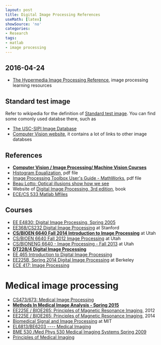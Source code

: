 ```yaml
---
layout: post
title: Digital Image Processing References
useMath: [latex]
showSource: 'no'
categories:
- Research
tags:
- matlab
- image processing
---
```


## 2016-04-24
 - [The Hypermedia Image Processing Reference][27], image processing learning resources

## Standard test image
 Refer to wikipedia for the definition of [Standard test image][24]. You can find some comonly used databse there,
such as
  - [The USC-SIPI Image Database][25]
  - [Computer Vision website][26], it contains a lot of links to other image databses

## References
 - [**Computer Vision / Image Processing/ Machine Vision Courses**][13]
 - [Histogram Equalization][1], pdf file
 - [Image Processing Toolbox User's Guide - MathWorks][2], pdf file
 - [Beau Lotto: Optical illusions show how we see][8]
 - Website of [Digital Image Processing, 3rd edition][9], book
 - [ECE/CS 533 Matlab Mfiles][10]


## Courses
 - [EE E4830: Digital Image Processing, Spring 2005][14]
 - [EE368/CS232 Digital Image Processing][3] at Stanford
 - [**CS/BIOEN 6640 Fall 2014 Introduction to Image Processing**][6] at Utah
 - [CS/BIOEN 6640 Fall 2012 Image Processing][4] at Utah
 - [CS/BIONENG 6640 - Image Processing - Fall 2013][5] at Utah
 - [**DT228/4 Digital Image Processing**][7]
 - [EE 465 Introduction to Digital Image Processing][11]
 - [EE225B, Spring 2014 Digital Image Processing][12] at Berkeley
 - [ECE 417: Image Processing][15]

# Medical image processing
 - [CS473/673: Medical Image Processing][16]
 - [**Methods In Medical Image Analysis - Spring 2015**][17]
 - [EE225E / BIOE265: Principles of Magnetic Resonance Imaging][18], 2012
 - [EE225E / BIOE265: Principles of Magnetic Resonance Imaging][19], 2014
 - [Biomedical Signal and Image Processing][20] at MIT
 - [EL6813/BE6203 ---- Medical Imaging][21]
 - [BME 530 /Med Phys 530 Medical Imaging Systems Spring 2009][22]
 - [Principles of Medical Imaging][23]









[27]: http://homepages.inf.ed.ac.uk/rbf/HIPR2/

[26]: http://www.cs.cmu.edu/afs/cs/project/cil/ftp/html/v-images.html
[25]: http://sipi.usc.edu/database/
[24]: https://en.wikipedia.org/wiki/Standard_test_image

[23]: http://ocw.mit.edu/courses/nuclear-engineering/22-058-principles-of-medical-imaging-fall-2002/index.htm
[22]: http://www.medphysics.wisc.edu/~block/bme_530_lectures.html
[21]: http://eeweb.poly.edu/~yao/EL5823/
[20]: http://ocw.mit.edu/courses/health-sciences-and-technology/hst-582j-biomedical-signal-and-image-processing-spring-2007/index.htm
[19]: http://inst.eecs.berkeley.edu/~ee225e/sp14/
[18]: http://inst.eecs.berkeley.edu/~ee225e/sp12/
[17]: http://www.cs.cmu.edu/~galeotti/methods_course/
[16]: https://cs.uwaterloo.ca/~jorchard/cs473/CS473/Lectures.html
[15]: https://ece.uwaterloo.ca/~ece417/outline.html
[14]: http://www.ee.columbia.edu/~sfchang/course/dip/
[13]: http://homepages.inf.ed.ac.uk/rbf/IAPR/researchers/D2PAGES/d2courseSyllabi.htm
[12]: http://inst.eecs.berkeley.edu/~ee225b/sp14/#lectures
[11]: http://www.csee.wvu.edu/~xinl/courses/ee465/ee465.html
[10]: http://homepages.cae.wisc.edu/~ece533/matlab/index.html
[9]: http://www.imageprocessingplace.com/DIP-3E/dip3e_main_page.htm
[8]: http://www.ted.com/talks/beau_lotto_optical_illusions_show_how_we_see?language=en
[7]: http://www.comp.dit.ie/bmacnamee/gaip.htm
[6]: http://www.sci.utah.edu/~gerig/CS6640-F2014/CS6640-F2014.html
[5]: http://www.eng.utah.edu/~cs6640/
[4]: http://www.sci.utah.edu/~gerig/CS6640-F2012/CS6640-F2012.html
[3]: http://web.stanford.edu/class/ee368/handouts.html
[2]: http://www.mathworks.com/help/pdf_doc/images/images_tb.pdf
[1]: http://www.math.uci.edu/icamp/courses/math77c/demos/hist_eq.pdf
